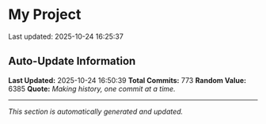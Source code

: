 # My Project


Last updated: 2025-10-24 16:25:37












































































































































































































































































































































































































































































































































































































































































































































































































































































































































































































































































































































































































## Auto-Update Information

**Last Updated:** 2025-10-24 16:50:39
**Total Commits:** 773
**Random Value:** 6385
**Quote:** _Making history, one commit at a time._

---
_This section is automatically generated and updated._